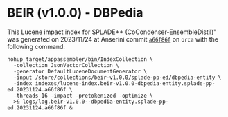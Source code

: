 # BEIR (v1.0.0) - DBPedia

This Lucene impact index for SPLADE++ (CoCondenser-EnsembleDistil)" was generated on 2023/11/24 at Anserini commit [`a66f86f`](https://github.com/castorini/anserini/commit/a66f86fb463db76df521f58992b000dd4ab39548) on `orca` with the following command:

```
nohup target/appassembler/bin/IndexCollection \ 
  -collection JsonVectorCollection \ 
  -generator DefaultLuceneDocumentGenerator \ 
  -input /store/collections/beir-v1.0.0/splade-pp-ed/dbpedia-entity \ 
  -index indexes/lucene-index.beir-v1.0.0-dbpedia-entity.splade-pp-ed.20231124.a66f86f \ 
  -threads 16 -impact -pretokenized -optimize \ 
  >& logs/log.beir-v1.0.0--dbpedia-entity.splade-pp-ed.20231124.a66f86f & 
```

